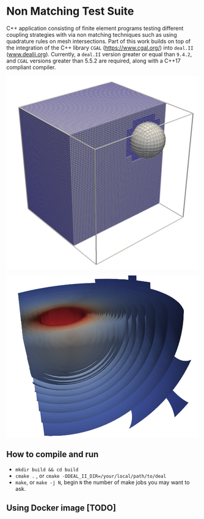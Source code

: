 # Non Matching Test Suite

C++ application consisting of finite element programs testing different coupling strategies with via non matching techniques such as using quadrature rules on mesh intersections. Part of this work builds on top of the integration of the C++ library `CGAL` (https://www.cgal.org/) into `deal.II` (www.dealii.org). Currently, a `deal.II` version greater or equal than `9.4.2`, and `CGAL` versions greater than 5.5.2 are required, along with a C++17 compliant compiler.

![Screenshot](grids/mesh_3d.png)

![Screenshot](grids/iso_contour_3D_ns.png)

## How to compile and run

- `mkdir build && cd build`
- `cmake .` , or `cmake -DDEAL_II_DIR=/your/local/path/to/deal` 
- `make`, or `make -j N`, begin `N` the number of make jobs you may want to ask.


## Using Docker image [TODO]